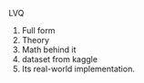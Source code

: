 LVQ
1. Full form 
2. Theory
3. Math behind it
4. dataset from kaggle
5. Its real-world implementation. 
